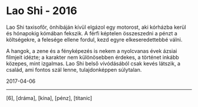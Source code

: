 # Lao Shi - 2016

Lao Shi taxisofőr, önhibáján kívül elgázol egy motorost, aki kórházba kerül és hónapokig kómában fekszik. A férfi képtelen összeszedni a pénzt a költségekre, a felesége ellene fordul, kezd egyre elkeseredettebbé válni.

A hangok, a zene és a fényképezés is nekem a nyolcvanas évek ázsiai filmjeit idézte; a karakter nem különösebben érdekes, a történet inkább közepes, mint izgalmas. Lao Shi belső vívódásából csak kevés látszik, a család, ami fontos szál lenne, tulajdonképpen súlytalan.

2017-04-06

----

[6], [dráma], [kína], [pénz], [titanic]
